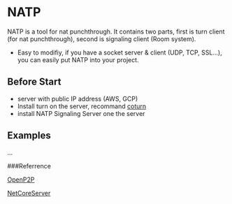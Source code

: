 NATP
=============
NATP is a tool for nat punchthrough.
It contains two parts, first is turn client (for nat punchthrough), second is signaling client (Room system).

- Easy to modifiy, if you have a socket server & client (UDP, TCP, SSL...), you can easily put NATP into your project.

Before Start
-------------
- server with public IP address (AWS, GCP)
- Install turn on the server, recommand [coturn](https://github.com/coturn/coturn "coturn")
- install NATP Signaling Server one the server

Examples
-------------
...

###Referrence

[OpenP2P](https://github.com/joetex/OpenP2P)

[NetCoreServer](https://github.com/chronoxor/NetCoreServer)


